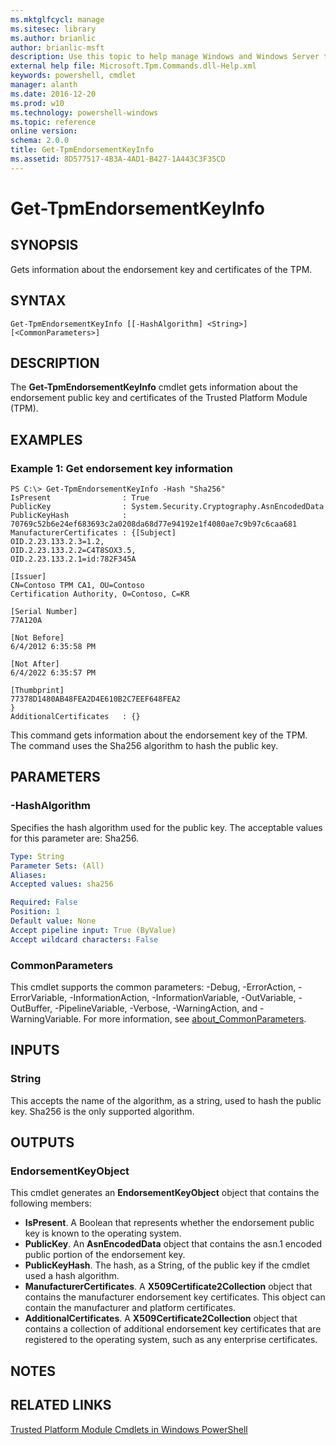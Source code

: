 ```yaml
---
ms.mktglfcycl: manage
ms.sitesec: library
ms.author: brianlic
author: brianlic-msft
description: Use this topic to help manage Windows and Windows Server technologies with Windows PowerShell.
external help file: Microsoft.Tpm.Commands.dll-Help.xml
keywords: powershell, cmdlet
manager: alanth
ms.date: 2016-12-20
ms.prod: w10
ms.technology: powershell-windows
ms.topic: reference
online version: 
schema: 2.0.0
title: Get-TpmEndorsementKeyInfo
ms.assetid: 8D577517-4B3A-4AD1-B427-1A443C3F35CD
---
```


# Get-TpmEndorsementKeyInfo

## SYNOPSIS
Gets information about the endorsement key and certificates of the TPM.

## SYNTAX

```
Get-TpmEndorsementKeyInfo [[-HashAlgorithm] <String>] [<CommonParameters>]
```

## DESCRIPTION
The **Get-TpmEndorsementKeyInfo** cmdlet gets information about the endorsement public key and certificates of the Trusted Platform Module (TPM).

## EXAMPLES

### Example 1: Get endorsement key information
```
PS C:\> Get-TpmEndorsementKeyInfo -Hash "Sha256"
IsPresent                : True
PublicKey                : System.Security.Cryptography.AsnEncodedData
PublicKeyHash            : 70769c52b6e24ef683693c2a0208da68d77e94192e1f4080ae7c9b97c6caa681
ManufacturerCertificates : {[Subject]
OID.2.23.133.2.3=1.2,
OID.2.23.133.2.2=C4T8SOX3.5,
OID.2.23.133.2.1=id:782F345A

[Issuer]
CN=Contoso TPM CA1, OU=Contoso
Certification Authority, O=Contoso, C=KR

[Serial Number]
77A120A

[Not Before]
6/4/2012 6:35:58 PM

[Not After]
6/4/2022 6:35:57 PM

[Thumbprint]
77378D1480AB48FEA2D4E610B2C7EEF648FEA2
}
AdditionalCertificates   : {}
```

This command gets information about the endorsement key of the TPM.
The command uses the Sha256 algorithm to hash the public key.

## PARAMETERS

### -HashAlgorithm
Specifies the hash algorithm used for the public key.
The acceptable values for this parameter are: Sha256.

```yaml
Type: String
Parameter Sets: (All)
Aliases: 
Accepted values: sha256

Required: False
Position: 1
Default value: None
Accept pipeline input: True (ByValue)
Accept wildcard characters: False
```

### CommonParameters
This cmdlet supports the common parameters: -Debug, -ErrorAction, -ErrorVariable, -InformationAction, -InformationVariable, -OutVariable, -OutBuffer, -PipelineVariable, -Verbose, -WarningAction, and -WarningVariable. For more information, see [about_CommonParameters](http://go.microsoft.com/fwlink/?LinkID=113216).

## INPUTS

### String
This accepts the name of the algorithm, as a string, used to hash the public key.
Sha256 is the only supported algorithm.

## OUTPUTS

### EndorsementKeyObject
This cmdlet generates an **EndorsementKeyObject** object that contains the following members:

- **IsPresent**. A Boolean that represents whether the endorsement public key is known to the operating system.
- **PublicKey**. An **AsnEncodedData** object that contains the asn.1 encoded public portion of the endorsement key. 
- **PublicKeyHash**. The hash, as a String, of the public key if the cmdlet used a hash algorithm. 
- **ManufacturerCertificates**. A **X509Certificate2Collection** object that contains the manufacturer endorsement key certificates. This object can contain the manufacturer and platform certificates. 
- **AdditionalCertificates**. A **X509Certificate2Collection** object that contains a collection of additional endorsement key certificates that are registered to the operating system, such as any enterprise certificates.

## NOTES

## RELATED LINKS

[Trusted Platform Module Cmdlets in Windows PowerShell](./trustedplatformmodule.md)

